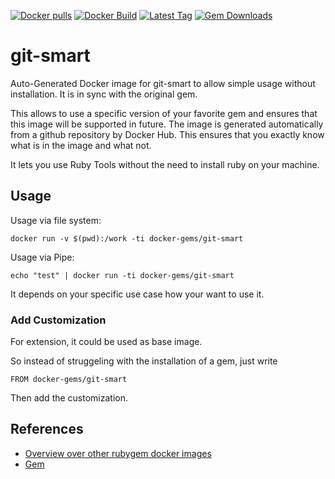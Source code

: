 [![Docker pulls](https://img.shields.io/docker/pulls/rubygem/git-smart.svg)](https://hub.docker.com/r/rubygem/git-smart/)
[![Docker Build](https://img.shields.io/docker/automated/rubygem/git-smart.svg)](https://hub.docker.com/r/rubygem/git-smart/)
[![Latest Tag](https://img.shields.io/github/tag/docker-rubygem/git-smart.svg)](https://hub.docker.com/r/rubygem/git-smart/)
[![Gem Downloads](https://img.shields.io/gem/dt/git-smart.svg)](https://rubygems.org/gems/git-smart/)
# git-smart

Auto-Generated Docker image for git-smart to allow simple usage without installation.
It is in sync with the original gem.

This allows to use a specific version of your favorite gem and ensures that this image will be supported in future.
The image is generated automatically from a github repository by Docker Hub.
This ensures that you exactly know what is in the image and what not.

It lets you use Ruby Tools without the need to install ruby on your machine.

## Usage

Usage via file system:

`docker run -v $(pwd):/work -ti docker-gems/git-smart`

Usage via Pipe:

`echo "test" | docker run -ti docker-gems/git-smart`

It depends on your specific use case how your want to use it.

### Add Customization

For extension, it could be used as base image.

So instead of struggeling with the installation of a gem, just write

`FROM docker-gems/git-smart`

Then add the customization.

## References

 - [Overview over other rubygem docker images](https://github.com/thinkbot/docker-rubygem)
 - [Gem](https://rubygems.org/gems/git-smart/)
